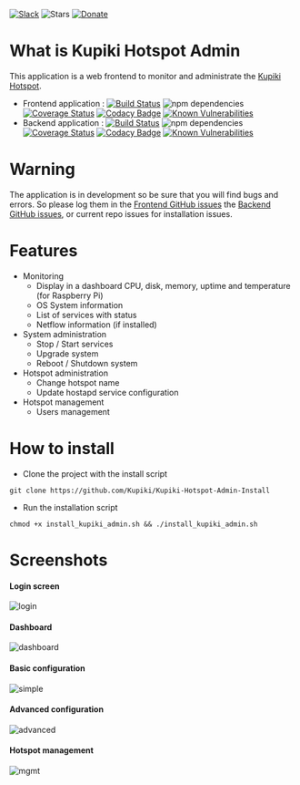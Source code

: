 [![Slack](https://img.shields.io/badge/slack-kupiki--tools-blue.svg)](https://kupiki-tools.slack.com) ![Stars](https://img.shields.io/github/stars/kupiki/kupiki-hotspot-admin-install.svg?style=social&label=Star) [![Donate](https://img.shields.io/badge/%24-Donate-brightgreen.svg)](https://paypal.me/PiHomeServer)

What is Kupiki Hotspot Admin
==================

This application is a web frontend to monitor and administrate the [Kupiki Hotspot](https://github.com/pihomeserver/Kupiki-Hotspot-Script).

- Frontend application : [![Build Status](https://travis-ci.org/Kupiki/Kupiki-Hotspot-Admin-Frontend.svg?branch=master)](https://travis-ci.org/Kupiki/Kupiki-Hotspot-Admin-Frontend) ![npm dependencies](https://david-dm.org/Kupiki/Kupiki-Hotspot-Admin-Frontend.svg) [![Coverage Status](https://coveralls.io/repos/github/Kupiki/Kupiki-Hotspot-Admin-Frontend/badge.svg?branch=master)](https://coveralls.io/github/Kupiki/Kupiki-Hotspot-Admin-Frontend?branch=master) [![Codacy Badge](https://api.codacy.com/project/badge/Grade/83b2ebb8ca3f46a9a2b08975ff714cd4)](https://www.codacy.com/app/pihomeserver/Kupiki-Hotspot-Admin-Frontend?utm_source=github.com&amp;utm_medium=referral&amp;utm_content=Kupiki/Kupiki-Hotspot-Admin-Frontend&amp;utm_campaign=Badge_Grade) [![Known Vulnerabilities](https://snyk.io/test/github/kupiki/kupiki-hotspot-admin-frontend/badge.svg)](https://snyk.io/test/github/kupiki/kupiki-hotspot-admin-frontend)
- Backend application : [![Build Status](https://travis-ci.org/Kupiki/Kupiki-Hotspot-Admin-Backend.svg?branch=master)](https://travis-ci.org/Kupiki/Kupiki-Hotspot-Admin-Backend) ![npm dependencies](https://david-dm.org/Kupiki/Kupiki-Hotspot-Admin-Backend.svg) [![Coverage Status](https://coveralls.io/repos/github/Kupiki/Kupiki-Hotspot-Admin-Backend/badge.svg?branch=master)](https://coveralls.io/github/Kupiki/Kupiki-Hotspot-Admin-Backend?branch=master) [![Codacy Badge](https://api.codacy.com/project/badge/Grade/6fb5dbcf65184755ad36a97590b78fe2)](https://www.codacy.com/app/pihomeserver/Kupiki-Hotspot-Admin-Backend?utm_source=github.com&amp;utm_medium=referral&amp;utm_content=Kupiki/Kupiki-Hotspot-Admin-Backend&amp;utm_campaign=Badge_Grade)  [![Known Vulnerabilities](https://snyk.io/test/github/kupiki/kupiki-hotspot-admin-backend/badge.svg)](https://snyk.io/test/github/kupiki/kupiki-hotspot-admin-backend)


Warning
=====

The application is in development so be sure that you will find bugs and errors. So please log them in the [Frontend GitHub issues](https://github.com/Kupiki/Kupiki-Hotspot-Admin-Frontend/issues)
the  [Backend GitHub issues](https://github.com/Kupiki/Kupiki-Hotspot-Admin-Backend/issues), or current repo issues for installation issues.

Features
=======
- Monitoring
    - Display in a dashboard CPU, disk, memory, uptime and temperature (for Raspberry Pi)
    - OS System information
    - List of services with status
    - Netflow information (if installed)
- System administration
    - Stop / Start services
    - Upgrade system
    - Reboot / Shutdown system
- Hotspot administration
    - Change hotspot name
    - Update hostapd service configuration
- Hotspot management
    - Users management

How to install
=======

- Clone the project with the install script
```
git clone https://github.com/Kupiki/Kupiki-Hotspot-Admin-Install
```
- Run the installation script
```
chmod +x install_kupiki_admin.sh && ./install_kupiki_admin.sh
```
Screenshots
=======

#### Login screen
![login](http://www.pihomeserver.fr/hosting/kupiki/login.png)

#### Dashboard
![dashboard](http://www.pihomeserver.fr/hosting/kupiki/dashboard.png)

#### Basic configuration
![simple](http://www.pihomeserver.fr/hosting/kupiki/simple.png)

#### Advanced configuration
![advanced](http://www.pihomeserver.fr/hosting/kupiki/advanced.png)

#### Hotspot management
![mgmt](http://www.pihomeserver.fr/hosting/kupiki/mgmt.png)